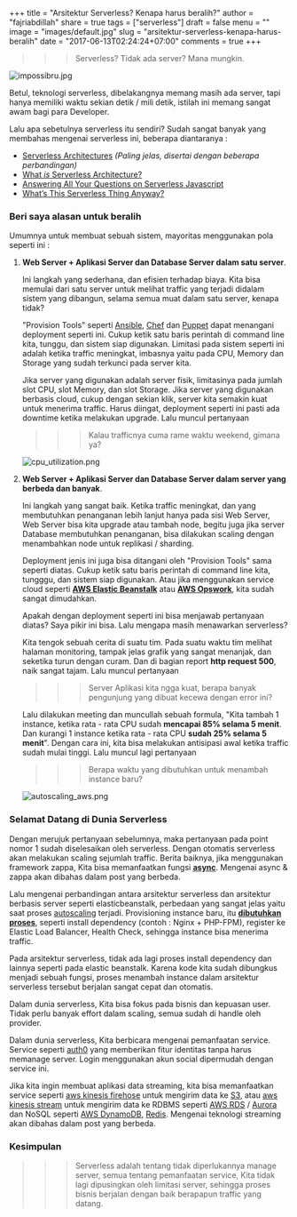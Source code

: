 +++
title = "Arsitektur Serverless? Kenapa harus beralih?"
author = "fajriabdillah"
share = true
tags = ["serverless"]
draft = false
menu = ""
image = "images/default.jpg"
slug = "arsitektur-serverless-kenapa-harus-beralih"
date = "2017-06-13T02:24:24+07:00"
comments = true
+++

>>> Serverless? Tidak ada server? Mana mungkin.

<!--more-->

![ impossibru.jpg ](/images/arsitektur-serverless-kenapa-harus-beralih/impossibru.jpg "IMPOSSIBRU")

Betul, teknologi serverless, dibelakangnya memang masih ada server, tapi hanya memiliki waktu sekian detik / mili detik, istilah ini memang sangat awam bagi para Developer.

Lalu apa sebetulnya serverless itu sendiri? Sudah sangat banyak yang membahas mengenai serverless ini, beberapa diantaranya :

- [Serverless Architectures](https://martinfowler.com/articles/serverless.html) *(Paling jelas, disertai dengan beberapa perbandingan)*
- [What *is* Serverless Architecture?](https://medium.com/@PaulDJohnston/what-is-serverless-architecture-43b9ea4babca)
- [Answering All Your Questions on Serverless Javascript](https://medium.com/the-node-js-collection/serverless-javascript-5d2528ac46b5)
- [What’s This Serverless Thing Anyway?](https://read.acloud.guru/whats-this-serverless-thing-anyway-b101cb72c7e6)

### Beri saya alasan untuk beralih

Umumnya untuk membuat sebuah sistem, mayoritas menggunakan pola seperti ini :

1. **Web Server + Aplikasi Server dan Database Server dalam satu server**.

    Ini langkah yang sederhana, dan efisien terhadap biaya. Kita bisa memulai dari satu server untuk melihat traffic yang terjadi didalam sistem yang dibangun, selama semua muat dalam satu server, kenapa tidak?

    "Provision Tools" seperti [Ansible](https://www.ansible.com/how-ansible-works), [Chef](https://www.chef.io/automate/) dan [Puppet](https://puppet.com/product/capabilities/automated-provisioning) dapat menangani deployment seperti ini. Cukup ketik satu baris perintah di command line kita, tunggu, dan sistem siap digunakan. Limitasi pada sistem seperti ini adalah ketika traffic meningkat, imbasnya yaitu pada CPU, Memory dan Storage yang sudah terkunci pada server kita.

    Jika server yang digunakan adalah server fisik, limitasinya pada jumlah slot CPU, slot Memory, dan slot Storage. Jika server yang digunakan berbasis cloud, cukup dengan sekian klik, server kita semakin kuat untuk menerima traffic. Harus diingat, deployment seperti ini pasti ada downtime ketika melakukan upgrade. Lalu muncul pertanyaan

    >>> Kalau trafficnya cuma rame waktu weekend, gimana ya?

    ![ cpu_utilization.png ](/images/arsitektur-serverless-kenapa-harus-beralih/cpu_utilization.png "CPU Utilization di salah satu startup")

2. **Web Server + Aplikasi Server dan Database Server dalam server yang berbeda dan banyak**.

    Ini langkah yang sangat baik. Ketika traffic meningkat, dan yang membutuhkan penanganan lebih lanjut hanya pada sisi Web Server, Web Server bisa kita upgrade atau tambah node, begitu juga jika server Database membutuhkan penanganan, bisa dilakukan scaling dengan menambahkan node untuk replikasi / sharding.

    Deployment jenis ini juga bisa ditangani oleh "Provision Tools" sama seperti diatas. Cukup ketik satu baris perintah di command line kita, tungggu, dan sistem siap digunakan. Atau jika menggunakan service cloud seperti **[AWS Elastic Beanstalk](https://aws.amazon.com/elasticbeanstalk/)** atau **[AWS Opswork](https://aws.amazon.com/opsworks/)**, kita sudah sangat dimudahkan.

    Apakah dengan deployment seperti ini bisa menjawab pertanyaan diatas? Saya pikir ini bisa. Lalu mengapa masih menawarkan serverless?

    Kita tengok sebuah cerita di suatu tim. Pada suatu waktu tim melihat halaman monitoring, tampak jelas grafik yang sangat menanjak, dan seketika turun dengan curam. Dan di bagian report **http request 500**, naik sangat tajam. Lalu muncul pertanyaan

    >>> Server Aplikasi kita ngga kuat, berapa banyak pengunjung yang dibuat kecewa dengan error ini?

    Lalu dilakukan meeting dan muncullah sebuah formula, "Kita tambah 1 instance, ketika rata - rata CPU sudah **mencapai 85% selama 5 menit**. Dan kurangi 1 instance ketika rata - rata CPU **sudah 25% selama 5 menit**". Dengan cara ini, kita bisa melakukan antisipasi awal ketika traffic sudah mulai tinggi. Lalu muncul lagi pertanyaan

    >>> Berapa waktu yang dibutuhkan untuk menambah instance baru?

    ![ autoscaling_aws.png ](/images/arsitektur-serverless-kenapa-harus-beralih/autoscaling_aws.png "")

### Selamat Datang di Dunia Serverless

Dengan merujuk pertanyaan sebelumnya, maka pertanyaan pada point nomor 1 sudah diselesaikan oleh serverless. Dengan otomatis serverless akan melakukan scaling sejumlah traffic. Berita baiknya, jika menggunakan framework zappa, Kita bisa memanfaatkan fungsi **[async](https://github.com/Miserlou/Zappa#asynchronous-task-execution)**. Mengenai async & zappa akan dibahas dalam post yang berbeda.

Lalu mengenai perbandingan antara arsitektur serverless dan arsitektur berbasis server seperti elasticbeanstalk, perbedaan yang sangat jelas yaitu saat proses [autoscaling](http://docs.aws.amazon.com/autoscaling/latest/userguide/GettingStartedTutorial.html) terjadi. Provisioning instance baru, itu **[dibutuhkan proses](https://stackoverflow.com/questions/14115502/elastic-beanstalk-auto-scaling-how-long-to-bring-up-a-new-instance)**, seperti install dependency (contoh : Nginx + PHP-FPM), register ke Elastic Load Balancer, Health Check, sehingga instance bisa menerima traffic.

Pada arsitektur serverless, tidak ada lagi proses install dependency dan lainnya seperti pada elastic beanstalk. Karena kode kita sudah dibungkus menjadi sebuah fungsi, proses menambah instance dalam arsitektur serverless tersebut berjalan sangat cepat dan otomatis.

Dalam dunia serverless, Kita bisa fokus pada bisnis dan kepuasan user. Tidak perlu banyak effort dalam scaling, semua sudah di handle oleh provider.

Dalam dunia serverless, Kita berbicara mengenai pemanfaatan service. Service seperti [auth0](https://auth0.com/) yang memberikan fitur identitas tanpa harus memanage server. Login menggunakan akun social dipermudah dengan service ini.

Jika kita ingin membuat aplikasi data streaming, kita bisa memanfaatkan service seperti [aws kinesis firehose](https://aws.amazon.com/kinesis/firehose/) untuk mengirim data ke [S3](https://aws.amazon.com/s3/), atau [aws kinesis stream](https://aws.amazon.com/kinesis/streams/) untuk mengirim data ke RDBMS seperti [AWS RDS](https://aws.amazon.com/rds/) / [Aurora](https://aws.amazon.com/rds/aurora/) dan NoSQL seperti [AWS DynamoDB](https://aws.amazon.com/dynamodb/), [Redis](https://aws.amazon.com/elasticache/). Mengenai teknologi streaming akan dibahas dalam post yang berbeda.

### Kesimpulan

>>> Serverless adalah tentang tidak diperlukannya manage server, semua tentang pemanfaatan service, Kita tidak lagi dipusingkan oleh limitasi server, sehingga proses bisnis berjalan dengan baik berapapun traffic yang datang.
